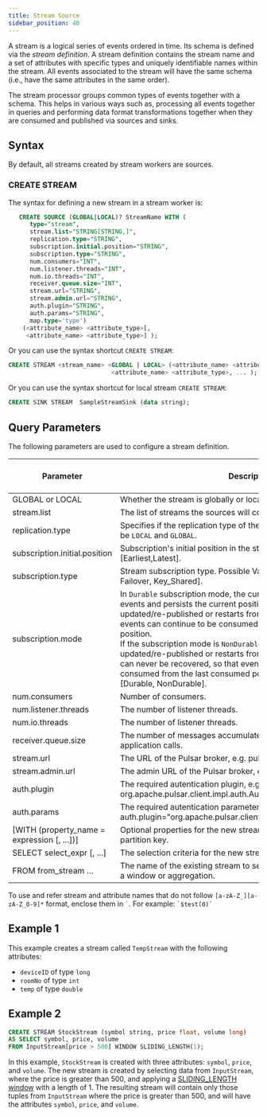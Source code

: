 ```yaml
---
title: Stream Source
sidebar_position: 40
---
```


A stream is a logical series of events ordered in time. Its schema is defined via the _stream definition_. A stream definition contains the stream name and a set of attributes with specific types and uniquely identifiable names within the stream. All events associated to the stream will have the same schema (i.e., have the same attributes in the same order).

The stream processor groups common types of events together with a schema. This helps in various ways such as, processing all events together in queries and performing data format transformations together when they are consumed and published via sources and sinks.

## Syntax

By default, all streams created by stream workers are sources.

### CREATE STREAM

The syntax for defining a new stream in a stream worker is:

```sql
   CREATE SOURCE (GLOBAL|LOCAL)? StreamName WITH (
      type="stream", 
      stream.list="STRING[STRING,]", 
      replication.type="STRING", 
      subscription.initial.position="STRING",
      subscription.type="STRING",
      num.consumers="INT",
      num.listener.threads="INT",
      num.io.threads="INT",
      receiver.queue.size="INT",
      stream.url="STRING",
      stream.admin.url="STRING",
      auth.plugin="STRING",
      auth.params="STRING",
      map.type='type')  
    (<attribute_name> <attribute_type>[,
     <attribute_name> <attribute_type>] );
```

Or you can use the syntax shortcut `CREATE STREAM`:

```sql
CREATE STREAM <stream_name> <GLOBAL | LOCAL> (<attribute_name> <attribute_type>,
                             <attribute_name> <attribute_type>, ... );
```

Or you can use the syntax shortcut for local stream `CREATE STREAM`:

```sql
CREATE SINK STREAM  SampleStreamSink (data string);
```

## Query Parameters

The following parameters are used to configure a stream definition.

| Parameter     | Description | Default Value | Possible Data Types | Optional |
| ------------- |-------------| ------------- | ------------------- | -------- |
| GLOBAL or LOCAL      | Whether the stream is globally or locally replicated. Default is `LOCAL`. |
| stream.list | The list of streams the sources will consume events. | -    | STRING        | No                  |
| replication.type | Specifies if the replication type of the streams. Possible values can be `LOCAL` and `GLOBAL`.      | LOCAL         | STRING         | Yes      |
| subscription.initial.position | Subscription's initial position in the stream. Possible values: [Earliest,Latest]. | Latest | STRING | Yes|
| subscription.type | Stream subscription type. Possible Values: [Exclusive, Shared, Failover, Key_Shared]. | Shared | STRING | Yes|
| subscription.mode | In `Durable` subscription mode, the cursor is durable, which retains events and persists the current position. If a Stream Worker is updated/re-published or restarts from a failure, it can recover so that events can continue to be consumed from the last consumed position.<br /> If the subscription mode is `NonDurable` and stream worker is updated/re-published or restarts from a failure, the cursor is lost and can never be recovered, so that events can not continue to be consumed from the last consumed position. Possible Values: [Durable, NonDurable]. | Durable | STRING | Yes|
| num.consumers | Number of consumers. | 1 | INT | Yes |
| num.listener.threads | The number of listener threads. | 1 | INT | Yes |
| num.io.threads | The number of listener threads. | 1 | INT | Yes |
| receiver.queue.size | The number of messages accumulated by a consumer before an application calls. | 1000 | INT | Yes |
| stream.url | The URL of the Pulsar broker, e.g. pulsar_ssl://my-broker:6651. | NULL | STRING | Yes |
| stream.admin.url | The admin URL of the Pulsar broker, e.g. https://my-broker:443. | NULL | STRING | Yes |
| auth.plugin | The required autentication plugin, e.g. org.apache.pulsar.client.impl.auth.AuthenticationToken. | NULL | STRING | Yes |
| auth.params | The required autentication parameters, e.g. JWT in case auth.plugin="org.apache.pulsar.client.impl.auth.AuthenticationToken". | NULL | STRING | Yes |
| [WITH (property_name = expression [, ...])] | Optional properties for the new stream, such as a time-to-live or a partition key. |
| SELECT select_expr [, ...] | The selection criteria for the new stream. |
| FROM from_stream … | The name of the existing stream to select data from. This can include a window or aggregation. |

To use and refer stream and attribute names that do not follow `[a-zA-Z_][a-zA-Z_0-9]*` format, enclose them in ``` ` ```. For example: ``` `$test(0)` ```

## Example 1

This example creates a stream called `TempStream` with the following attributes:

- `deviceID` of type `long`
- `roomNo` of type `int`
- `temp` of type `double`

## Example 2

```sql
CREATE STREAM StockStream (symbol string, price float, volume long)
AS SELECT symbol, price, volume
FROM InputStream[price > 500] WINDOW SLIDING_LENGTH(1);
```

In this example, `StockStream` is created with three attributes: `symbol`, `price`, and `volume`. The new stream is created by selecting data from `InputStream`, where the price is greater than 500, and applying a [SLIDING_LENGTH window](../windows/window-types/sliding-length) with a length of 1. The resulting stream will contain only those tuples from `InputStream` where the price is greater than 500, and will have the attributes `symbol`, `price`, and `volume`.
